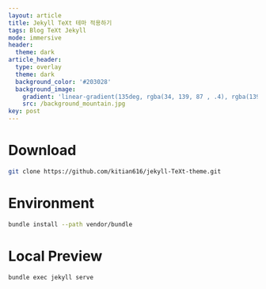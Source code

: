 ```yaml
---
layout: article
title: Jekyll TeXt 테마 적용하기
tags: Blog TeXt Jekyll
mode: immersive
header:
  theme: dark
article_header:
  type: overlay
  theme: dark
  background_color: '#203028'
  background_image:
    gradient: 'linear-gradient(135deg, rgba(34, 139, 87 , .4), rgba(139, 34, 139, .4))'
    src: /background_mountain.jpg
key: post
---
```




<!--more-->

# Download

```bash
git clone https://github.com/kitian616/jekyll-TeXt-theme.git
```



# Environment

```bash
bundle install --path vendor/bundle
```



# Local Preview

```bash
bundle exec jekyll serve
```





